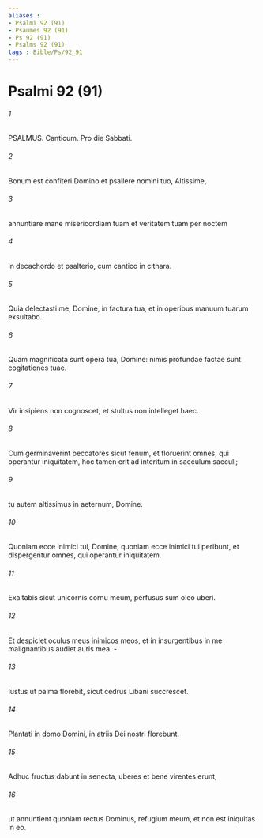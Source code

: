 ```yaml
---
aliases : 
- Psalmi 92 (91)
- Psaumes 92 (91)
- Ps 92 (91)
- Psalms 92 (91)
tags : Bible/Ps/92_91
---
```


# Psalmi 92 (91)

###### 1
PSALMUS. Canticum. Pro die Sabbati.
###### 2
Bonum est confiteri Domino et psallere nomini tuo, Altissime,
###### 3
annuntiare mane misericordiam tuam et veritatem tuam per noctem
###### 4
in decachordo et psalterio, cum cantico in cithara.
###### 5
Quia delectasti me, Domine, in factura tua, et in operibus manuum tuarum exsultabo.
###### 6
Quam magnificata sunt opera tua, Domine: nimis profundae factae sunt cogitationes tuae.
###### 7
Vir insipiens non cognoscet, et stultus non intelleget haec.
###### 8
Cum germinaverint peccatores sicut fenum, et floruerint omnes, qui operantur iniquitatem, hoc tamen erit ad interitum in saeculum saeculi;
###### 9
tu autem altissimus in aeternum, Domine.
###### 10
Quoniam ecce inimici tui, Domine, quoniam ecce inimici tui peribunt, et dispergentur omnes, qui operantur iniquitatem.
###### 11
Exaltabis sicut unicornis cornu meum, perfusus sum oleo uberi.
###### 12
Et despiciet oculus meus inimicos meos, et in insurgentibus in me malignantibus audiet auris mea. -
###### 13
Iustus ut palma florebit, sicut cedrus Libani succrescet.
###### 14
Plantati in domo Domini, in atriis Dei nostri florebunt.
###### 15
Adhuc fructus dabunt in senecta, uberes et bene virentes erunt,
###### 16
ut annuntient quoniam rectus Dominus, refugium meum, et non est iniquitas in eo.
